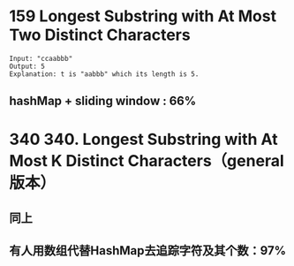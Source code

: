 # 159 Longest Substring with At Most Two Distinct Characters

```
Input: "ccaabbb"
Output: 5
Explanation: t is "aabbb" which its length is 5.
```
## hashMap + sliding window : 66%



# 340 340. Longest Substring with At Most K Distinct Characters（general 版本）

## 同上

## 有人用数组代替HashMap去追踪字符及其个数：97%
